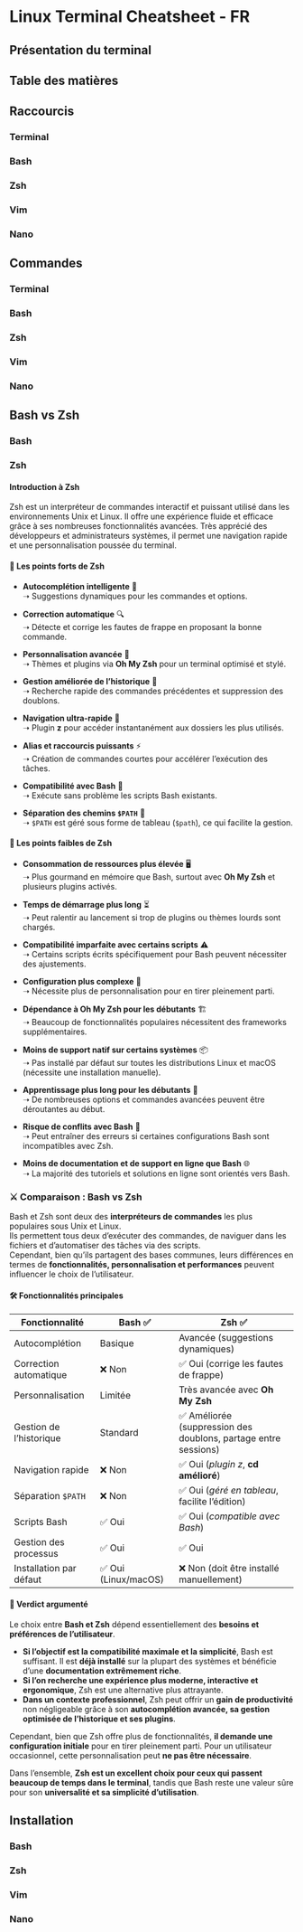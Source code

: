 # Linux Terminal Cheatsheet - FR

## Présentation du terminal

## Table des matières

## Raccourcis

### Terminal

### Bash

### Zsh

### Vim

### Nano

## Commandes

### Terminal

### Bash

### Zsh

### Vim

### Nano

## Bash vs Zsh

### Bash

### Zsh


#### Introduction à Zsh

Zsh est un interpréteur de commandes interactif et puissant utilisé dans les environnements Unix et Linux. Il offre une expérience fluide et efficace grâce à ses nombreuses fonctionnalités avancées. 
Très apprécié des développeurs et administrateurs systèmes, il permet une navigation rapide et une personnalisation poussée du terminal.

#### 🔹 Les points forts de Zsh

- **Autocomplétion intelligente** 🎯  
  ➝ Suggestions dynamiques pour les commandes et options.

- **Correction automatique** 🔍  
  ➝ Détecte et corrige les fautes de frappe en proposant la bonne commande.

- **Personnalisation avancée** 🎨  
  ➝ Thèmes et plugins via **Oh My Zsh** pour un terminal optimisé et stylé.

- **Gestion améliorée de l’historique** 📜  
  ➝ Recherche rapide des commandes précédentes et suppression des doublons. 

- **Navigation ultra-rapide** 🚀  
  ➝ Plugin **z** pour accéder instantanément aux dossiers les plus utilisés.

- **Alias et raccourcis puissants** ⚡  
  ➝ Création de commandes courtes pour accélérer l’exécution des tâches.

- **Compatibilité avec Bash** 🔄  
  ➝ Exécute sans problème les scripts Bash existants.

- **Séparation des chemins `$PATH`** 📁  
  ➝ `$PATH` est géré sous forme de tableau (`$path`), ce qui facilite la gestion.

#### 🔻 Les points faibles de Zsh

- **Consommation de ressources plus élevée** 🖥️  
  ➝ Plus gourmand en mémoire que Bash, surtout avec **Oh My Zsh** et plusieurs plugins activés.  

- **Temps de démarrage plus long** ⏳  
  ➝ Peut ralentir au lancement si trop de plugins ou thèmes lourds sont chargés.  

- **Compatibilité imparfaite avec certains scripts** ⚠️  
  ➝ Certains scripts écrits spécifiquement pour Bash peuvent nécessiter des ajustements.  

- **Configuration plus complexe** 🔧  
  ➝ Nécessite plus de personnalisation pour en tirer pleinement parti.  

- **Dépendance à Oh My Zsh pour les débutants** 🏗️  
  ➝ Beaucoup de fonctionnalités populaires nécessitent des frameworks supplémentaires.  

- **Moins de support natif sur certains systèmes** 📦  
  ➝ Pas installé par défaut sur toutes les distributions Linux et macOS (nécessite une installation manuelle).  

- **Apprentissage plus long pour les débutants** 📘  
  ➝ De nombreuses options et commandes avancées peuvent être déroutantes au début.  

- **Risque de conflits avec Bash** 🔄  
  ➝ Peut entraîner des erreurs si certaines configurations Bash sont incompatibles avec Zsh.  

- **Moins de documentation et de support en ligne que Bash** 🌐  
  ➝ La majorité des tutoriels et solutions en ligne sont orientés vers Bash.  

### ⚔️ Comparaison : Bash vs Zsh  

Bash et Zsh sont deux des **interpréteurs de commandes** les plus populaires sous Unix et Linux.  
Ils permettent tous deux d’exécuter des commandes, de naviguer dans les fichiers et d’automatiser des tâches via des scripts.  
Cependant, bien qu’ils partagent des bases communes, leurs différences en termes de **fonctionnalités, personnalisation et performances** peuvent influencer le choix de l’utilisateur.  

#### 🛠️ **Fonctionnalités principales**  

| Fonctionnalité          | Bash ✅ | Zsh ✅ |
|-------------------------|--------|--------|
| Autocomplétion          | Basique | Avancée (suggestions dynamiques) |
| Correction automatique  | ❌ Non  | ✅ Oui (corrige les fautes de frappe) |
| Personnalisation       | Limitée | Très avancée avec **Oh My Zsh** |
| Gestion de l’historique | Standard | ✅ Améliorée (suppression des doublons, partage entre sessions) |
| Navigation rapide       | ❌ Non | ✅ Oui (*plugin z*, **cd amélioré**) |
| Séparation `$PATH`      | ❌ Non | ✅ Oui (*géré en tableau*, facilite l’édition) |
| Scripts Bash            | ✅ Oui | ✅ Oui (*compatible avec Bash*) |
| Gestion des processus   | ✅ Oui | ✅ Oui |
| Installation par défaut | ✅ Oui (Linux/macOS) | ❌ Non (doit être installé manuellement) |

#### 🎯 **Verdict argumenté**  

Le choix entre **Bash et Zsh** dépend essentiellement des **besoins et préférences de l’utilisateur**.  

- **Si l’objectif est la compatibilité maximale et la simplicité**, Bash est suffisant. Il est **déjà installé** sur la plupart des systèmes et bénéficie d’une **documentation extrêmement riche**.  
- **Si l’on recherche une expérience plus moderne, interactive et ergonomique**, Zsh est une alternative plus attrayante.  
- **Dans un contexte professionnel**, Zsh peut offrir un **gain de productivité** non négligeable grâce à son **autocomplétion avancée, sa gestion optimisée de l’historique et ses plugins**.  

Cependant, bien que Zsh offre plus de fonctionnalités, **il demande une configuration initiale** pour en tirer pleinement parti. Pour un utilisateur occasionnel, cette personnalisation peut **ne pas être nécessaire**.  

Dans l’ensemble, **Zsh est un excellent choix pour ceux qui passent beaucoup de temps dans le terminal**, tandis que Bash reste une valeur sûre pour son **universalité et sa simplicité d’utilisation**.  

## Installation

### Bash

### Zsh

### Vim

### Nano